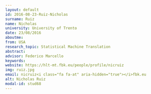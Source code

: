 ```yaml
---
layout: default 
id: 2016-08-23-Ruiz-Nicholas
surname: Ruiz
name: Nicholas
university: University of Trento
date: 23/08/2016
aboutme: 
from: USA
research_topic: Statistical Machine Translation
abstract: 
advisor: Federico Marcello
keywords: 
website: https://hlt-mt.fbk.eu/people/profile/nicruiz
img: ruiz.jpg
email: nicruiz<i class="fa fa-at" aria-hidden="true"></i>fbk.eu
alt: Nicholas Ruiz
modal-id: stud68
---
```

